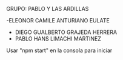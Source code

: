 GRUPO: PABLO Y LAS ARDILLAS

 -ELEONOR CAMILE ANTURIANO EULATE
 - DIEGO GUALBERTO GRAJEDA HERRERA
 - PABLO HANS LIMACHI MARTINEZ

Usar "npm start" en la consola para iniciar
